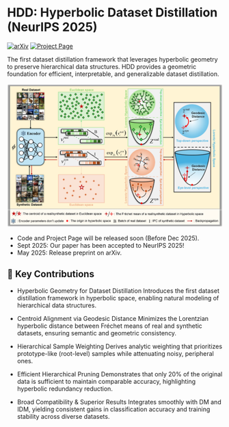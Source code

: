 # HDD: Hyperbolic Dataset Distillation (NeurIPS 2025)
[![arXiv](https://img.shields.io/badge/arXiv-2505.24623-b31b1b.svg)](https://arxiv.org/abs/2505.24623)
[![Project Page](https://img.shields.io/badge/Project-Page-blue.svg)](https://arxiv.org/abs/2505.24623)

The first dataset distillation framework that leverages hyperbolic geometry to preserve hierarchical data structures.
HDD provides a geometric foundation for efficient, interpretable, and generalizable dataset distillation.

<p align="center">
  <img src="figure/overview.jpg" alt="Overview of HDD" width="600">
</p>

- Code and Project Page will be released soon (Before Dec 2025).
- Sept 2025: Our paper has been accepted to NeurIPS 2025!
- May 2025: Release preprint on arXiv.

## 🎯 Key Contributions

- Hyperbolic Geometry for Dataset Distillation
Introduces the first dataset distillation framework in hyperbolic space, enabling natural modeling of hierarchical data structures.

- Centroid Alignment via Geodesic Distance
Minimizes the Lorentzian hyperbolic distance between Fréchet means of real and synthetic datasets, ensuring semantic and geometric consistency.

- Hierarchical Sample Weighting
Derives analytic weighting that prioritizes prototype-like (root-level) samples while attenuating noisy, peripheral ones.

- Efficient Hierarchical Pruning
Demonstrates that only 20% of the original data is sufficient to maintain comparable accuracy, highlighting hyperbolic redundancy reduction.

- Broad Compatibility & Superior Results
Integrates smoothly with DM and IDM, yielding consistent gains in classification accuracy and training stability across diverse datasets.
